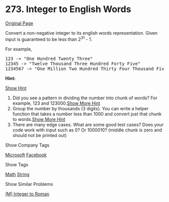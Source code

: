 # 273. Integer to English Words

[Original Page](https://leetcode.com/problems/integer-to-english-words/)

Convert a non-negative integer to its english words representation. Given input is guaranteed to be less than 2<sup>31</sup> - 1.

For example,  

<pre>123 -> "One Hundred Twenty Three"
12345 -> "Twelve Thousand Three Hundred Forty Five"
1234567 -> "One Million Two Hundred Thirty Four Thousand Five Hundred Sixty Seven"</pre>

**Hint:**

[Show Hint](#)

1.  Did you see a pattern in dividing the number into chunk of words? For example, 123 and 123000.[Show More Hint](#)
2.  Group the number by thousands (3 digits). You can write a helper function that takes a number less than 1000 and convert just that chunk to words.[Show More Hint](#)
3.  There are many edge cases. What are some good test cases? Does your code work with input such as 0? Or 1000010? (middle chunk is zero and should not be printed out)

<div>

<div id="company_tags" class="btn btn-xs btn-warning">Show Company Tags</div>

<span class="hidebutton">[Microsoft](/company/microsoft/) [Facebook](/company/facebook/)</span></div>

<div>

<div id="tags" class="btn btn-xs btn-warning">Show Tags</div>

<span class="hidebutton">[Math](/tag/math/) [String](/tag/string/)</span></div>

<div>

<div id="similar" class="btn btn-xs btn-warning">Show Similar Problems</div>

<span class="hidebutton">[(M) Integer to Roman](/problems/integer-to-roman/)</span></div>